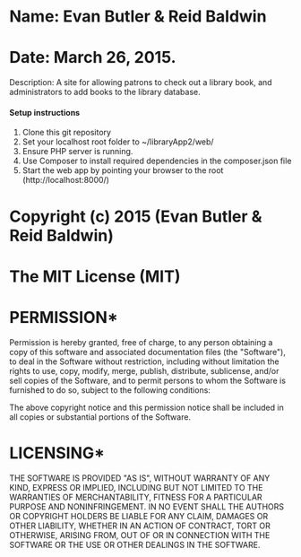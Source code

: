 # Name: Evan Butler & Reid Baldwin
# Date: March 26, 2015.

Description: A site for allowing patrons to check out a library book, and administrators to add books to the library database.

#### Setup instructions
1. Clone this git repository
2. Set your localhost root folder to ~/libraryApp2/web/
3. Ensure PHP server is running.
4. Use Composer to install required dependencies in the composer.json file
5. Start the web app by pointing your browser to the root (http://localhost:8000/)

# Copyright (c) 2015 (Evan Butler & Reid Baldwin)

# The MIT License (MIT)

# PERMISSION*
Permission is hereby granted, free of charge, to any person obtaining a copy of
this software and associated documentation files (the "Software"), to deal in
the Software without restriction, including without limitation the rights to
use, copy, modify, merge, publish, distribute, sublicense, and/or sell copies
of the Software, and to permit persons to whom the Software is furnished to
do so, subject to the following conditions:

The above copyright notice and this permission notice shall be included in all
 copies or substantial portions of the Software.

# LICENSING*
THE SOFTWARE IS PROVIDED "AS IS", WITHOUT WARRANTY OF ANY KIND, EXPRESS OR
 IMPLIED, INCLUDING BUT NOT LIMITED TO THE WARRANTIES OF MERCHANTABILITY,
FITNESS FOR A PARTICULAR PURPOSE AND NONINFRINGEMENT. IN NO EVENT SHALL THE
AUTHORS OR COPYRIGHT HOLDERS BE LIABLE FOR ANY CLAIM, DAMAGES OR OTHER
LIABILITY, WHETHER IN AN ACTION OF CONTRACT, TORT OR OTHERWISE, ARISING
FROM, OUT OF OR IN CONNECTION WITH THE SOFTWARE OR THE USE OR OTHER
DEALINGS IN THE SOFTWARE.
